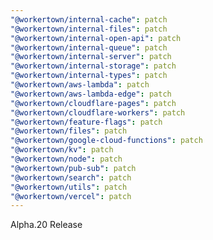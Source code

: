 ```yaml
---
"@workertown/internal-cache": patch
"@workertown/internal-files": patch
"@workertown/internal-open-api": patch
"@workertown/internal-queue": patch
"@workertown/internal-server": patch
"@workertown/internal-storage": patch
"@workertown/internal-types": patch
"@workertown/aws-lambda": patch
"@workertown/aws-lambda-edge": patch
"@workertown/cloudflare-pages": patch
"@workertown/cloudflare-workers": patch
"@workertown/feature-flags": patch
"@workertown/files": patch
"@workertown/google-cloud-functions": patch
"@workertown/kv": patch
"@workertown/node": patch
"@workertown/pub-sub": patch
"@workertown/search": patch
"@workertown/utils": patch
"@workertown/vercel": patch
---
```


Alpha.20 Release
